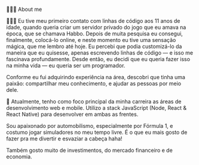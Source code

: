 👨🏻‍💻   About me

<!--
**Neutro17/Neutro17** is a ✨ _special_ ✨ repository because its `README.md` (this file) appears on your GitHub profile.

Here are some ideas to get you started:

- 🔭 I’m currently working on ...
- 🌱 I’m currently learning ...
- 👯 I’m looking to collaborate on ...
- 🤔 I’m looking for help with ...
- 💬 Ask me about ...
- 📫 How to reach me: ...
- 😄 Pronouns: ...
- ⚡ Fun fact: ...

-->
👨🏻‍💻   Eu tive meu primeiro contato com linhas de código aos 11 anos de idade, quando queria criar um servidor privado do jogo que eu amava na época, que se chamava Habbo. Depois de muita pesquisa eu consegui, finalmente, colocá-lo online, e neste momento eu tive uma sensação mágica, que me lembro até hoje. Eu percebi que podia customizá-lo da maneira que eu quisesse, apenas escrevendo linhas de código — e isso me fascinava profundamente. Desde então, eu decidi que eu queria fazer isso na minha vida — eu queria ser um programador.

Conforme eu fui adquirindo experiência na área, descobri que tinha uma paixão: compartilhar meu conhecimento, e ajudar as pessoas por meio dele. 

🔭 Atualmente, tenho como foco principal da minha carreira as áreas de desenvolvimento web e mobile. Utilizo a stack JavaScript (Node, React & React Native) para desenvolver em ambas as frentes.

 Sou apaixonado por automobilismo, especialmente por Fórmula 1, e costumo jogar simuladores no meu tempo livre. É o que eu mais gosto de fazer pra me divertir e esvaziar a cabeça haha!

Também gosto muito de investimentos, do mercado financeiro e de economia.

